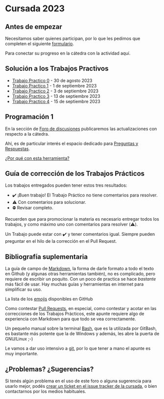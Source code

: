 # Cursada 2023

## Antes de empezar

Necesitamos saber quienes participan, por lo que les pedimos que completen el siguiente [formulario](https://docs.google.com/forms/d/e/1FAIpQLScfVrbdtbKy6AmV3U6m7l3SPpsbFsd3FqR6dxwPBxlRZ3wVtg/viewform).

Para conectar su progreso en la cátedra con la actividad aquí.

## Solución a los Trabajos Practivos

 * [Trabajo Practico 0](https://github.com/INGCOM-UNRN-P1/tp0-2023-martinvilu) - 30 de agosto 2023
 * [Trabajo Practico 1](https://github.com/INGCOM-UNRN-P1/tp1-2023-martinvilu) - 1 de septiembre 2023
 * [Trabajo Practico 2](https://github.com/INGCOM-UNRN-P1/tp2-2023-martinvilu) - 3 de septiembre 2023
 * [Trabajo Practico 3](https://github.com/INGCOM-UNRN-P1/tp3-2023-martinvilu) - 13 de septiembre 2023
 * [Trabajo Practico 4](https://github.com/INGCOM-UNRN-P1/tp4-2023-martinvilu) - 15 de septiembre 2023

## Programación 1

En la sección de [Foro de discusiones](https://github.com/INGCOM-UNRN-P1/cursada-2023/discussions) publicaremos las actualizaciones con respecto a la cátedra.

Ahí, es de particular interés el espacio dedicado para [Preguntas y Respuestas](https://github.com/INGCOM-UNRN-P1/cursada-2023/discussions/categories/preguntas-y-respuestas).

[¿Por qué con esta herramienta?](discusiones.md)

## Guía de corrección de los Trabajos Prácticos
Los trabajos entregados pueden tener estos tres resultados:

- :heavy_check_mark: ¡Buen trabajo! El Trabajo Práctico no tiene comentarios para resolver.
- :warning: Con comentarios para solucionar.
- :no_entry: Revisar completo.

Recuerden que para promocionar la materia es necesario entregar todos los trabajos, y como máximo uno con comentarios para resolver (:warning:).

Un Trabajo puede estar con ✔️ y tener comentarios igual. Siempre pueden preguntar en el hilo de la corrección en el Pull Request.

## Bibliografía suplementaria

La guía de campo de [Markdown](recursos/markdown.pdf), la forma de darle formato a todo el texto en Github (y algunas otras herramientas también), no es complicado, pero requiere de escribir un poquito. Con un poco de practica se hace _bastante_ más fácil de usar. Hay muchas guías y herramientas en internet para simplificar su uso.

La lista de los [emojis](https://github.com/ikatyang/emoji-cheat-sheet/blob/master/README.md) disponibles en GitHub

Como contestar [Pull Requests](recursos/claaj-pull%20requests-r8.pdf), en especial, como contestar y acotar en las correcciones de los Trabajos Prácticos, este apunte requiere algo de experiencia con Markdown para que todo se vea correctamente.

Un pequeño manual sobre la terminal [Bash](recursos/101-BASH-r72.pdf), que es la utilizada por GitBash, es bastante más potente que la de Windows y además, les abre la puerta de GNU/Linux ;-)

Le vamos a dar uso intensivo a [git](recursos/cversiones-git-r76.pdf), por lo que tener a mano el apunte es muy importante.

## ¿Problemas? ¿Sugerencias?

Si tenés algún problema en el uso de este foro o alguna sugerencia para usarlo mejor, podés [crear un ticket en el issue tracker de la cursada](https://github.com/INGCOM-UNRN-P1/cursada-2023/issues), o bien contactarnos por los medios habituales.

